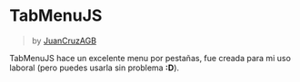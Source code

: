 # TabMenuJS
> by [JuanCruzAGB](https://github.com/JuanCruzAGB)

TabMenuJS hace un excelente menu por pestañas, fue creada para mi uso laboral (pero puedes usarla sin problema **:D**).